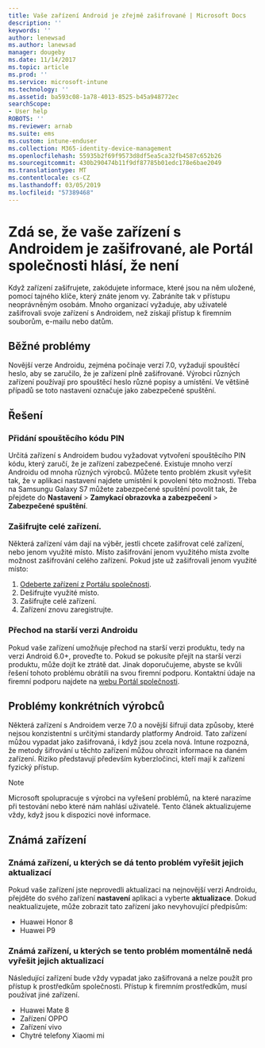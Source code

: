 ```yaml
---
title: Vaše zařízení Android je zřejmě zašifrované | Microsoft Docs
description: ''
keywords: ''
author: lenewsad
ms.author: lanewsad
manager: dougeby
ms.date: 11/14/2017
ms.topic: article
ms.prod: ''
ms.service: microsoft-intune
ms.technology: ''
ms.assetid: ba593c08-1a78-4013-8525-b45a948772ec
searchScope:
- User help
ROBOTS: ''
ms.reviewer: arnab
ms.suite: ems
ms.custom: intune-enduser
ms.collection: M365-identity-device-management
ms.openlocfilehash: 55935b2f69f9573d8df5ea5ca32fb4587c652b26
ms.sourcegitcommit: 430b290474b11f9df87785b01edc178e6bae2049
ms.translationtype: MT
ms.contentlocale: cs-CZ
ms.lasthandoff: 03/05/2019
ms.locfileid: "57389468"
---
```

# <a name="your-android-device-seems-to-be-encrypted-but-company-portal-says-otherwise"></a>Zdá se, že vaše zařízení s Androidem je zašifrované, ale Portál společnosti hlásí, že není

Když zařízení zašifrujete, zakódujete informace, které jsou na něm uložené, pomocí tajného klíče, který znáte jenom vy. Zabráníte tak v přístupu neoprávněným osobám. Mnoho organizací vyžaduje, aby uživatelé zašifrovali svoje zařízení s Androidem, než získají přístup k firemním souborům, e-mailu nebo datům.

## <a name="common-issues"></a>Běžné problémy

Novější verze Androidu, zejména počínaje verzí 7.0, vyžadují spouštěcí heslo, aby se zaručilo, že je zařízení plně zašifrované. Výrobci různých zařízení používají pro spouštěcí heslo různé popisy a umístění. Ve většině případů se toto nastavení označuje jako zabezpečené spuštění. 

## <a name="solutions"></a>Řešení

### <a name="add-a-startup-pin"></a>Přidání spouštěcího kódu PIN

Určitá zařízení s Androidem budou vyžadovat vytvoření spouštěcího PIN kódu, který zaručí, že je zařízení zabezpečené. Existuje mnoho verzí Androidu od mnoha různých výrobců. Můžete tento problém zkusit vyřešit tak, že v aplikaci nastavení najdete umístění k povolení této možnosti. Třeba na Samsungu Galaxy S7 můžete zabezpečené spuštění povolit tak, že přejdete do **Nastavení** > **Zamykací obrazovka a zabezpečení** > **Zabezpečené spuštění**.  

### <a name="encrypt-the-entire-device"></a>Zašifrujte celé zařízení.

Některá zařízení vám dají na výběr, jestli chcete zašifrovat celé zařízení, nebo jenom využité místo. Místo zašifrování jenom využitého místa zvolte možnost zašifrování celého zařízení. Pokud jste už zašifrovali jenom využité místo:

1. [Odeberte zařízení z Portálu společnosti](unenroll-your-device-from-intune-android.md).
2. Dešifrujte využité místo.
3. Zašifrujte celé zařízení.
4. Zařízení znovu zaregistrujte.

### <a name="downgrade-your-version-of-android"></a>Přechod na starší verzi Androidu

Pokud vaše zařízení umožňuje přechod na starší verzi produktu, tedy na verzi Android 6.0+, proveďte to. Pokud se pokusíte přejít na starší verzi produktu, může dojít ke ztrátě dat. Jinak doporučujeme, abyste se kvůli řešení tohoto problému obrátili na svou firemní podporu. Kontaktní údaje na firemní podporu najdete na [webu Portál společnosti](https://go.microsoft.com/fwlink/?linkid=2010980).

## <a name="specific-manufacturer-issues"></a>Problémy konkrétních výrobců

Některá zařízení s Androidem verze 7.0 a novější šifrují data způsoby, které nejsou konzistentní s určitými standardy platformy Android. Tato zařízení můžou vypadat jako zašifrovaná, i když jsou zcela nová. Intune rozpozná, že metody šifrování u těchto zařízení můžou ohrozit informace na daném zařízení. Riziko představují především kyberzločinci, kteří mají k zařízení fyzický přístup.

> [!Note]
> Microsoft spolupracuje s výrobci na vyřešení problémů, na které narazíme při testování nebo které nám nahlásí uživatelé. Tento článek aktualizujeme vždy, když jsou k dispozici nové informace. 

## <a name="known-devices"></a>Známá zařízení

### <a name="known-devices-that-can-be-updated-to-fix-this-issue"></a>Známá zařízení, u kterých se dá tento problém vyřešit jejich aktualizací

Pokud vaše zařízení jste neprovedli aktualizaci na nejnovější verzi Androidu, přejděte do svého zařízení **nastavení** aplikaci a vyberte **aktualizace**. Dokud neaktualizujete, může zobrazit tato zařízení jako nevyhovující předpisům:  

- Huawei Honor 8
- Huawei P9

### <a name="known-devices-that-currently-cannot-be-updated-to-fix-this-issue"></a>Známá zařízení, u kterých se tento problém momentálně nedá vyřešit jejich aktualizací
Následující zařízení bude vždy vypadat jako zašifrovaná a nelze použít pro přístup k prostředkům společnosti. Přístup k firemním prostředkům, musí používat jiné zařízení.  

- Huawei Mate 8
- Zařízení OPPO
- Zařízení vivo
- Chytré telefony Xiaomi mi
